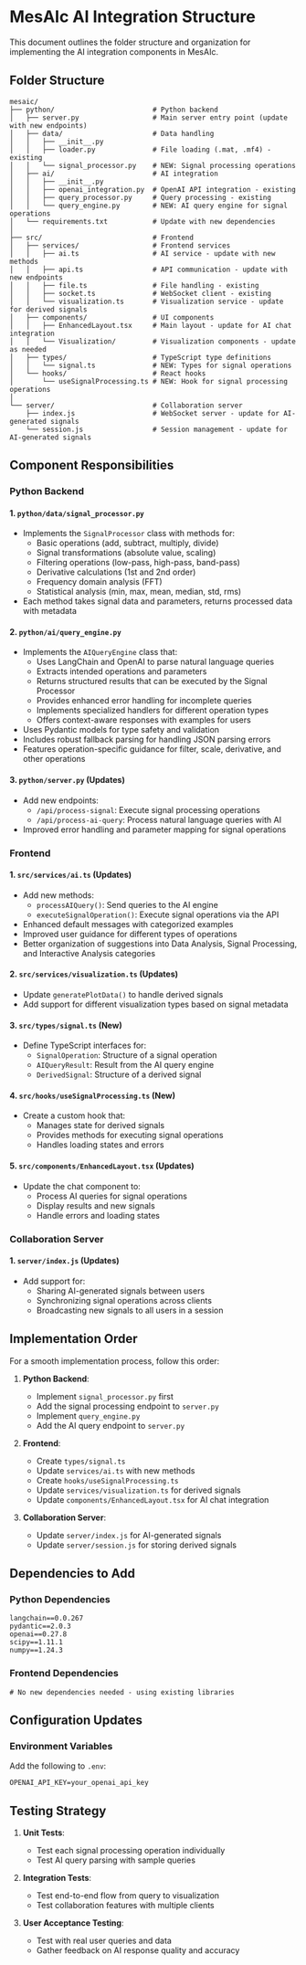 # MesAIc AI Integration Structure

This document outlines the folder structure and organization for implementing the AI integration components in MesAIc.

## Folder Structure

```
mesaic/
├── python/                        # Python backend
│   ├── server.py                  # Main server entry point (update with new endpoints)
│   ├── data/                      # Data handling
│   │   ├── __init__.py
│   │   ├── loader.py              # File loading (.mat, .mf4) - existing
│   │   └── signal_processor.py    # NEW: Signal processing operations
│   ├── ai/                        # AI integration
│   │   ├── __init__.py
│   │   ├── openai_integration.py  # OpenAI API integration - existing
│   │   ├── query_processor.py     # Query processing - existing
│   │   └── query_engine.py        # NEW: AI query engine for signal operations
│   └── requirements.txt           # Update with new dependencies
│
├── src/                           # Frontend
│   ├── services/                  # Frontend services
│   │   ├── ai.ts                  # AI service - update with new methods
│   │   ├── api.ts                 # API communication - update with new endpoints
│   │   ├── file.ts                # File handling - existing
│   │   ├── socket.ts              # WebSocket client - existing
│   │   └── visualization.ts       # Visualization service - update for derived signals
│   ├── components/                # UI components
│   │   ├── EnhancedLayout.tsx     # Main layout - update for AI chat integration
│   │   └── Visualization/         # Visualization components - update as needed
│   ├── types/                     # TypeScript type definitions
│   │   └── signal.ts              # NEW: Types for signal operations
│   └── hooks/                     # React hooks
│       └── useSignalProcessing.ts # NEW: Hook for signal processing operations
│
└── server/                        # Collaboration server
    ├── index.js                   # WebSocket server - update for AI-generated signals
    └── session.js                 # Session management - update for AI-generated signals
```

## Component Responsibilities

### Python Backend

#### 1. `python/data/signal_processor.py`
- Implements the `SignalProcessor` class with methods for:
  - Basic operations (add, subtract, multiply, divide)
  - Signal transformations (absolute value, scaling)
  - Filtering operations (low-pass, high-pass, band-pass)
  - Derivative calculations (1st and 2nd order)
  - Frequency domain analysis (FFT)
  - Statistical analysis (min, max, mean, median, std, rms)
- Each method takes signal data and parameters, returns processed data with metadata

#### 2. `python/ai/query_engine.py`
- Implements the `AIQueryEngine` class that:
  - Uses LangChain and OpenAI to parse natural language queries
  - Extracts intended operations and parameters
  - Returns structured results that can be executed by the Signal Processor
  - Provides enhanced error handling for incomplete queries
  - Implements specialized handlers for different operation types
  - Offers context-aware responses with examples for users
- Uses Pydantic models for type safety and validation
- Includes robust fallback parsing for handling JSON parsing errors
- Features operation-specific guidance for filter, scale, derivative, and other operations

#### 3. `python/server.py` (Updates)
- Add new endpoints:
  - `/api/process-signal`: Execute signal processing operations
  - `/api/process-ai-query`: Process natural language queries with AI
- Improved error handling and parameter mapping for signal operations

### Frontend

#### 1. `src/services/ai.ts` (Updates)
- Add new methods:
  - `processAIQuery()`: Send queries to the AI engine
  - `executeSignalOperation()`: Execute signal operations via the API
- Enhanced default messages with categorized examples
- Improved user guidance for different types of operations
- Better organization of suggestions into Data Analysis, Signal Processing, and Interactive Analysis categories

#### 2. `src/services/visualization.ts` (Updates)
- Update `generatePlotData()` to handle derived signals
- Add support for different visualization types based on signal metadata

#### 3. `src/types/signal.ts` (New)
- Define TypeScript interfaces for:
  - `SignalOperation`: Structure of a signal operation
  - `AIQueryResult`: Result from the AI query engine
  - `DerivedSignal`: Structure of a derived signal

#### 4. `src/hooks/useSignalProcessing.ts` (New)
- Create a custom hook that:
  - Manages state for derived signals
  - Provides methods for executing signal operations
  - Handles loading states and errors

#### 5. `src/components/EnhancedLayout.tsx` (Updates)
- Update the chat component to:
  - Process AI queries for signal operations
  - Display results and new signals
  - Handle errors and loading states

### Collaboration Server

#### 1. `server/index.js` (Updates)
- Add support for:
  - Sharing AI-generated signals between users
  - Synchronizing signal operations across clients
  - Broadcasting new signals to all users in a session

## Implementation Order

For a smooth implementation process, follow this order:

1. **Python Backend**:
   - Implement `signal_processor.py` first
   - Add the signal processing endpoint to `server.py`
   - Implement `query_engine.py`
   - Add the AI query endpoint to `server.py`

2. **Frontend**:
   - Create `types/signal.ts`
   - Update `services/ai.ts` with new methods
   - Create `hooks/useSignalProcessing.ts`
   - Update `services/visualization.ts` for derived signals
   - Update `components/EnhancedLayout.tsx` for AI chat integration

3. **Collaboration Server**:
   - Update `server/index.js` for AI-generated signals
   - Update `server/session.js` for storing derived signals

## Dependencies to Add

### Python Dependencies
```
langchain==0.0.267
pydantic==2.0.3
openai==0.27.8
scipy==1.11.1
numpy==1.24.3
```

### Frontend Dependencies
```
# No new dependencies needed - using existing libraries
```

## Configuration Updates

### Environment Variables
Add the following to `.env`:
```
OPENAI_API_KEY=your_openai_api_key
```

## Testing Strategy

1. **Unit Tests**:
   - Test each signal processing operation individually
   - Test AI query parsing with sample queries

2. **Integration Tests**:
   - Test end-to-end flow from query to visualization
   - Test collaboration features with multiple clients

3. **User Acceptance Testing**:
   - Test with real user queries and data
   - Gather feedback on AI response quality and accuracy 